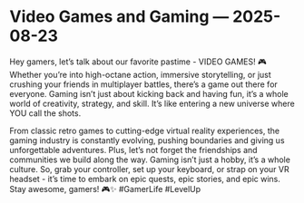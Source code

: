 # Video Games and Gaming — 2025-08-23

Hey gamers, let’s talk about our favorite pastime - VIDEO GAMES! 🎮 Whether you’re into high-octane action, immersive storytelling, or just crushing your friends in multiplayer battles, there’s a game out there for everyone. Gaming isn’t just about kicking back and having fun, it’s a whole world of creativity, strategy, and skill. It’s like entering a new universe where YOU call the shots.

From classic retro games to cutting-edge virtual reality experiences, the gaming industry is constantly evolving, pushing boundaries and giving us unforgettable adventures. Plus, let’s not forget the friendships and communities we build along the way. Gaming isn’t just a hobby, it’s a whole culture. So, grab your controller, set up your keyboard, or strap on your VR headset - it’s time to embark on epic quests, epic stories, and epic wins. Stay awesome, gamers! 🎮✨ #GamerLife #LevelUp
